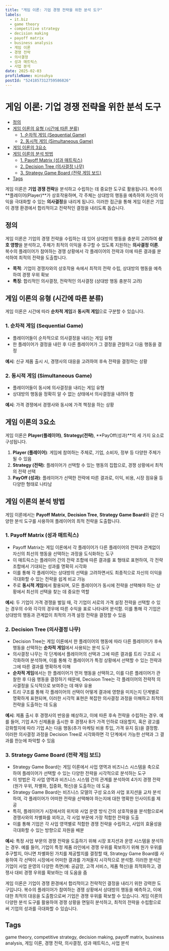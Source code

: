 ```yaml
---
title: "게임 이론: 기업 경쟁 전략을 위한 분석 도구"
labels:
  - it.biz
  - game theory
  - competitive strategy
  - decision making
  - payoff matrix
  - business analysis
  - 게임 이론
  - 경쟁 전략
  - 의사결정
  - 성과 매트릭스
  - 사업 분석
date: 2025-02-03
profileName: minsuhya
postId: "5241857312759586826"
---
```



# 게임 이론: 기업 경쟁 전략을 위한 분석 도구

<!-- mtoc-start -->

- [정의](#정의)
- [게임 이론의 유형 (시간에 따른 분류)](#게임-이론의-유형-시간에-따른-분류)
  - [1. 순차적 게임 (Sequential Game)](#1-순차적-게임-sequential-game)
  - [2. 동시적 게임 (Simultaneous Game)](#2-동시적-게임-simultaneous-game)
- [게임 이론의 3요소](#게임-이론의-3요소)
- [게임 이론의 분석 방법](#게임-이론의-분석-방법)
  - [1. Payoff Matrix (성과 매트릭스)](#1-payoff-matrix-성과-매트릭스)
  - [2. Decision Tree (의사결정 나무)](#2-decision-tree-의사결정-나무)
  - [3. Strategy Game Board (전략 게임 보드)](#3-strategy-game-board-전략-게임-보드)
- [Tags](#tags)

<!-- mtoc-end -->

게임 이론은 **기업 경쟁 전략**을 분석하고 수립하는 데 중요한 도구로 활용됩니다. 복수의 **플레이어(Player)**가 상호작용하며, 각 주체는 상대방의 행동을 예측하여 자신의 이익을 극대화할 수 있는 **의사결정**을 내리게 됩니다. 이러한 접근을 통해 게임 이론은 기업이 경쟁 환경에서 합리적이고 전략적인 결정을 내리도록 돕습니다.

## 정의

게임 이론은 기업의 경쟁 전략을 수립하는 데 있어 상대방의 행동을 충분히 고려하여 **상호 영향**을 분석하고, 주체가 최적의 이익을 추구할 수 있도록 지원하는 **의사결정 이론**. \
복수의 플레이어가 참여하는 경쟁 상황에서 각 플레이어의 전략과 이에 따른 결과를 분석하여 최적의 전략을 도출합니다.

- **목적**: 기업이 경쟁자와의 상호작용 속에서 최적의 전략 수립, 상대방의 행동을 예측하여 경쟁 우위 확보
- **특징**: 합리적인 의사결정, 전략적인 의사결정 (상대방 행동 충분히 고려)

## 게임 이론의 유형 (시간에 따른 분류)

게임 이론은 시간에 따라 **순차적 게임**과 **동시적 게임**으로 구분할 수 있습니다.

### 1. 순차적 게임 (Sequential Game)

- 플레이어들이 순차적으로 의사결정을 내리는 게임 유형
- 한 플레이어가 결정을 내린 후 다른 플레이어가 그 결정을 관찰하고 다음 행동을 결정

**예시**: 신규 제품 출시 시, 경쟁사의 대응을 고려하여 후속 전략을 결정하는 상황

### 2. 동시적 게임 (Simultaneous Game)

- 플레이어들이 동시에 의사결정을 내리는 게임 유형
- 상대방의 행동을 정확히 알 수 없는 상태에서 의사결정을 내려야 함

**예시**: 가격 경쟁에서 경쟁사와 동시에 가격 책정을 하는 상황

## 게임 이론의 3요소

게임 이론은 **Player(플레이어)**, **Strategy(전략)**, **PayOff(성과)**의 세 가지 요소로 구성됩니다.

1. **Player (플레이어)**: 게임에 참여하는 주체로, 기업, 소비자, 정부 등 다양한 주체가 될 수 있음
2. **Strategy (전략)**: 플레이어가 선택할 수 있는 행동의 집합으로, 경쟁 상황에서 최적의 전략 선택
3. **PayOff (성과)**: 플레이어가 선택한 전략에 따른 결과로, 이익, 비용, 시장 점유율 등 다양한 형태로 나타남

## 게임 이론의 분석 방법

게임 이론에서는 **Payoff Matrix**, **Decision Tree**, **Strategy Game Board**와 같은 다양한 분석 도구를 사용하여 플레이어의 최적 전략을 도출합니다.

### 1. Payoff Matrix (성과 매트릭스)

- Payoff Matrix는 게임 이론에서 각 플레이어가 다른 플레이어의 전략과 관계없이 자신의 최선의 행동을 선택하는 과정을 도식화하는 도구
- 이 매트릭스는 플레이어 간의 전략 조합에 따른 결과를 표 형태로 표현하여, 각 전략 조합에서 기대되는 성과를 명확히 시각화
- 이를 통해 각 플레이어는 상대방의 선택을 고려하면서도 최종적으로 자신의 이익을 극대화할 수 있는 전략을 쉽게 비교 가능
- 주로 **동시적 게임**에서 활용되며, 모든 플레이어가 동시에 전략을 선택해야 하는 상황에서 최선의 선택을 찾는 데 중요한 역할

**예시**: 두 기업이 가격 경쟁을 벌일 때, 각 기업이 서로의 가격 설정 전략을 선택할 수 있는 경우의 수와 각각의 경우에 따른 수익을 표로 나타내어 분석함. 이를 통해 각 기업은 상대방의 행동과 관계없이 최적의 가격 설정 전략을 결정할 수 있음

### 2. Decision Tree (의사결정 나무)

- Decision Tree는 게임 이론에서 한 플레이어의 행동에 따라 다른 플레이어가 후속 행동을 선택하는 **순차적 게임**에서 사용되는 분석 도구
- 의사결정 나무는 각 단계에서 플레이어의 선택과 그에 따른 결과를 트리 구조로 시각화하여 분석하며, 이를 통해 각 플레이어가 특정 상황에서 선택할 수 있는 전략과 그에 따른 결과를 명확하게 이해
- **순차적 게임**에서는 한 플레이어가 먼저 행동을 선택하고, 이를 다른 플레이어가 관찰한 후 다음 행동을 결정하기 때문에, Decision Tree는 각 플레이어의 전략적 의사결정을 도식적으로 보여주는 데 매우 유용
- 트리 구조를 통해 각 플레이어의 선택이 어떻게 결과에 영향을 미치는지 단계별로 명확하게 표현되며, 이러한 시각적 표현은 복잡한 의사결정 과정을 이해하고 최적의 전략을 도출하는 데 도움

**예시**: 제품 출시 후 경쟁사의 반응을 예상하고, 이에 따른 후속 전략을 수립하는 경우. 예를 들어, 기업 A가 신제품을 출시한 후 경쟁사 B가 가격 인하로 대응할지, 혹은 광고를 강화할지에 따라 기업 A는 다음 행동(추가 마케팅 비용 투입, 가격 유지 등)을 결정함. 이러한 의사결정 과정을 Decision Tree로 시각화하면 각 단계에서 가능한 선택과 그 결과를 한눈에 파악할 수 있음

### 3. Strategy Game Board (전략 게임 보드)

- Strategy Game Board는 게임 이론에서 사업 영역과 비즈니스 시스템을 축으로 하여 플레이어가 선택할 수 있는 다양한 전략을 시각적으로 분석하는 도구
- 이 방법은 각 사업 영역과 비즈니스 시스템 간의 관계를 분석하여 4가지 경쟁 전략(원가 우위, 차별화, 집중화, 혁신)을 도출하는 데 도움
- Strategy Game Board는 비즈니스 모델의 구성 요소와 사업 포지션을 교차 분석하여, 각 플레이어가 어떠한 전략을 선택해야 하는지에 대한 명확한 인사이트를 제공
- 특히, 플레이어가 시장에서의 위치와 사업 운영 방식 간의 상호작용을 분석함으로써 경쟁사와의 차별화를 꾀하고, 각 사업 부문에 가장 적합한 전략을 도출
- 이를 통해 기업은 각 사업 영역별로 적합한 경쟁 전략을 수립하고, 사업의 효율성을 극대화할 수 있는 방향으로 자원을 배분

**예시**: 특정 사업 부문의 경쟁 전략을 도출하기 위해 시장 포지션과 운영 시스템을 분석하는 경우. 예를 들어, 기업이 특정 제품 라인에서 경쟁 우위를 확보하기 위해 원가 우위를 추구할지, 아니면 차별화된 가치를 제공할지를 결정할 때, Strategy Game Board를 사용하여 각 선택이 시장에서 어떠한 결과를 가져올지 시각적으로 분석함. 이러한 분석은 기업이 사업 운영의 다양한 측면(예: 공급망, 고객 서비스, 제품 혁신)을 최적화하고, 경쟁사 대비 경쟁 우위를 확보하는 데 도움을 줌

게임 이론은 기업이 경쟁 환경에서 합리적이고 전략적인 결정을 내리기 위한 강력한 도구입니다. 복수의 플레이어가 참여하는 경쟁 상황에서 상대방의 행동을 예측하고, 이에 대한 최적의 대응을 도출함으로써 기업은 경쟁 우위를 확보할 수 있습니다. 게임 이론의 다양한 분석 도구를 활용하여 경쟁 상황을 면밀히 분석하고, 최적의 전략을 수립함으로써 기업의 성과를 극대화할 수 있습니다.

## Tags

game theory, competitive strategy, decision making, payoff matrix, business analysis, 게임 이론, 경쟁 전략, 의사결정, 성과 매트릭스, 사업 분석
